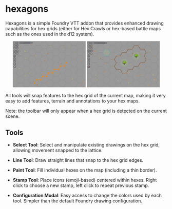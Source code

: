 # hexagons

Hexagons is a simple Foundry VTT addon that provides enhanced drawing capabilities for hex grids (either for Hex Crawls or hex-based battle maps such as the ones used in the d12 system).

<p align="center">
  <img src="./media/hexagons-line.png" alt="Line Tool" width="45%"/>
  <img src="./media/hexagons-tools.png" alt="Several Tools" width="45%"/>
</p>

All tools will snap features to the hex grid of the current map, making it very easy to add features, terrain and annotations to your hex maps.

Note: the toolbar will only appear when a hex grid is detected on the current scene.

## Tools

- **Select Tool**: Select and manipulate existing drawings on the hex grid, allowing movement snapped to the lattice.

- **Line Tool**: Draw straight lines that snap to the hex grid edges.

- **Paint Tool**: Fill individual hexes on the map (including a thin border).

- **Stamp Tool**: Place icons (emoji-based) centered within hexes. Right click to choose a new stamp, left click to repeat previous stamp.

- **Configuration Modal**: Easy access to change the colors used by each tool. Simpler than the default Foundry drawing configuration.
